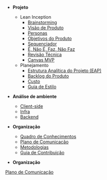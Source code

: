 - **Projeto**

  - Lean Inception
    - [Brainstorming](visao/brainstorming.md)
    - [Visão de Produto](visao/visao-produto.md)
    - [Personas](visao/personas.md)
    - [Objetivos do Produto](visao/objetivos.md)
    - [Sequenciador](visao/sequenciador.md)
    - [É, Não É, Faz, Não Faz](visao/e_naoe_faz_naofaz.md)
    - [Revisão Técnica](visao/revisao-tecnica.md)
    - [Canvas MVP](visao/canvas_mvp.md)
  - Planejamento
    - [Estrutura Analítica do Projeto (EAP)](visao/estrutura_analitica_projeto.md)
    - [Backlog do Produto](backlog/backlog.md)
    - [Custo](visao/custo_risco.md)
    - [Guia de Estilo](visao/guia_estilo.md)

- **Análise de ambiente**

  - [Client-side](environment-analyze/client-side.md)
  - [Infra](environment-analyze/infra.md)
  - [Backend](environment-analyze/backend.md)

- **Organização**

  - [Quadro de Conhecimentos](organization/knowledge-board.md)
  - [Plano de Comunicação](organization/communication.md.md)
  - [Metodologias](organization/methodology.md)
  - [Guia de Contribuição](organization/contribution-guide.md)

- **Organização**

[Plano de Comunicação](visual/guia-estilo.md)